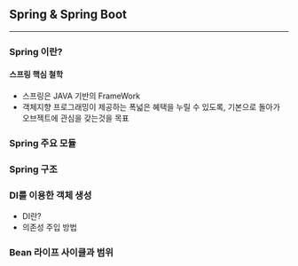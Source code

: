 ## Spring & Spring Boot

- - -
### Spring 이란?
#### 스프링 핵심 철학
- 스프링은 JAVA 기반의 FrameWork
- 객체지향 프로그래밍이 제공하는 폭넓은 혜택을 누릴 수 있도록, 기본으로 돌아가 오브젝트에 관심을 갖는것을 목표
### Spring 주요 모듈 
 
### Spring 구조

### DI를 이용한 객체 생성
- DI란?
- 의존성 주입 방법
### Bean 라이프 사이클과 범위
 
 